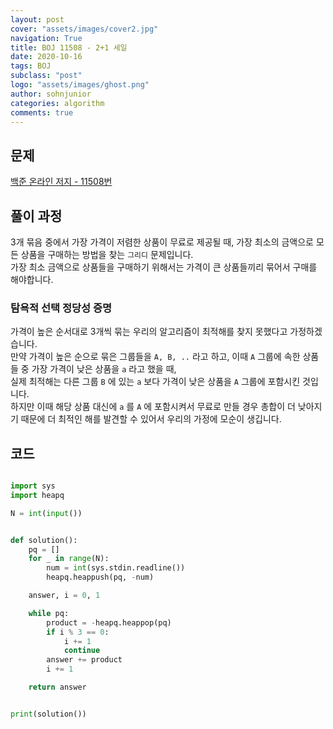 ```yaml
---
layout: post
cover: "assets/images/cover2.jpg"
navigation: True
title: BOJ 11508 - 2+1 세일
date: 2020-10-16
tags: BOJ
subclass: "post"
logo: "assets/images/ghost.png"
author: sohnjunior
categories: algorithm
comments: true
---
```


## 문제

[백준 온라인 저지 - 11508번](https://www.acmicpc.net/problem/11508)

## 풀이 과정

3개 묶음 중에서 가장 가격이 저렴한 상품이 무료로 제공될 때, 가장 최소의 금액으로 모든 상품을 구매하는 방법을 찾는 `그리디` 문제입니다. <br>
가장 최소 금액으로 상품들을 구매하기 위해서는 가격이 큰 상품들끼리 묶어서 구매를 해야합니다. <br>

### 탐욕적 선택 정당성 증명

가격이 높은 순서대로 3개씩 묶는 우리의 알고리즘이 최적해를 찾지 못했다고 가정하겠습니다. <br>
만약 가격이 높은 순으로 묶은 그룹들을 `A, B, ..` 라고 하고, 이때 `A` 그룹에 속한 상품들 중 가장 가격이 낮은 상품을 `a` 라고 했을 때, <br>
실제 최적해는 다른 그룹 `B` 에 있는 `a` 보다 가격이 낮은 상품을 `A` 그룹에 포함시킨 것입니다. <br>
하지만 이때 해당 상품 대신에 `a` 를 `A` 에 포함시켜서 무료로 만들 경우 총합이 더 낮아지기 때문에 더 최적인 해를 발견할 수 있어서 우리의 가정에 모순이 생깁니다. <br>

## 코드

```python

import sys
import heapq

N = int(input())


def solution():
    pq = []
    for _ in range(N):
        num = int(sys.stdin.readline())
        heapq.heappush(pq, -num)

    answer, i = 0, 1

    while pq:
        product = -heapq.heappop(pq)
        if i % 3 == 0:
            i += 1
            continue
        answer += product
        i += 1

    return answer


print(solution())


```
